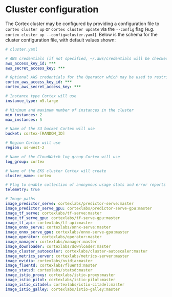 # Cluster configuration

The Cortex cluster may be configured by providing a configuration file to `cortex cluster up` or `cortex cluster update` via the  `--config` flag (e.g. `cortex cluster up --config=cluster.yaml`). Below is the schema for the cluster configuration file, with default values shown:

<!-- CORTEX_VERSION_BRANCH_STABLE -->

```yaml
# cluster.yaml

# AWS credentials (if not specified, ~/.aws/credentials will be checked) (can be overriden by $AWS_ACCESS_KEY_ID and $AWS_SECRET_ACCESS_KEY)
aws_access_key_id: ***
aws_secret_access_key: ***

# Optional AWS credentials for the Operator which may be used to restrict its AWS access (defaults to the AWS credentials set above)
cortex_aws_access_key_id: ***
cortex_aws_secret_access_key: ***

# Instance type Cortex will use
instance_type: m5.large

# Minimum and maximum number of instances in the cluster
min_instances: 2
max_instances: 5

# Name of the S3 bucket Cortex will use
bucket: cortex-[RANDOM_ID]

# Region Cortex will use
region: us-west-2

# Name of the CloudWatch log group Cortex will use
log_group: cortex

# Name of the EKS cluster Cortex will create
cluster_name: cortex

# Flag to enable collection of anonymous usage stats and error reports
telemetry: true

# Image paths
image_predictor_serve: cortexlabs/predictor-serve:master
image_predictor_serve_gpu: cortexlabs/predictor-serve-gpu:master
image_tf_serve: cortexlabs/tf-serve:master
image_tf_serve_gpu: cortexlabs/tf-serve-gpu:master
image_tf_api: cortexlabs/tf-api:master
image_onnx_serve: cortexlabs/onnx-serve:master
image_onnx_serve_gpu: cortexlabs/onnx-serve-gpu:master
image_operator: cortexlabs/operator:master
image_manager: cortexlabs/manager:master
image_downloader: cortexlabs/downloader:master
image_cluster_autoscaler: cortexlabs/cluster-autoscaler:master
image_metrics_server: cortexlabs/metrics-server:master
image_nvidia: cortexlabs/nvidia:master
image_fluentd: cortexlabs/fluentd:master
image_statsd: cortexlabs/statsd:master
image_istio_proxy: cortexlabs/istio-proxy:master
image_istio_pilot: cortexlabs/istio-pilot:master
image_istio_citadel: cortexlabs/istio-citadel:master
image_istio_galley: cortexlabs/istio-galley:master
```

